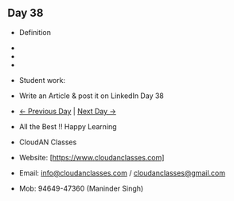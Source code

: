 ## Day 38

- Definition
  
- 

- 

- 

- Student work:
- Write an Article & post it on LinkedIn Day 38
- [← Previous Day](../Day37/README.md) | [Next Day →](../Day39/README.md)

- All the Best !! Happy Learning
- CloudAN Classes
- Website: [https://www.cloudanclasses.com]
- Email: info@cloudanclasses.com / cloudanclasses@gmail.com
- Mob: 94649-47360 (Maninder Singh)

